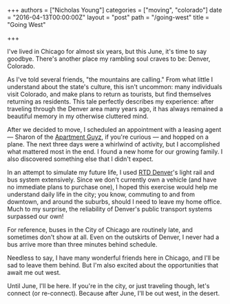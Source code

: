 +++
authors = ["Nicholas Young"]
categories = ["moving", "colorado"]
date = "2016-04-13T00:00:00Z"
layout = "post"
path = "/going-west"
title = "Going West"

+++

I've lived in Chicago for almost six years, but this June, it's time to say goodbye. There's another place my rambling soul craves to be: Denver, Colorado.

As I've told several friends, "the mountains are calling." From what little I understand about the state's culture, this isn't uncommon: many individuals visit Colorado, and make plans to return as tourists, but find themselves returning as residents. This tale perfectly describes my experience: after traveling through the Denver area many years ago, it has always remained a beautiful memory in my otherwise cluttered mind.

After we decided to move, I scheduled an appointment with a leasing agent &mdash; Sharon of the [Apartment Guyz](http://www.apartmentguyz.com), if you're curious &mdash; and hopped on a plane. The next three days were a whirlwind of activity, but I accomplished what mattered most in the end. I found a new home for our growing family. I also discovered something else that I didn't expect.

In an attempt to simulate my future life, I used [RTD Denver](http://www.rtd-denver.com)'s light rail and bus system extensively. Since we don't currently own a vehicle (and have no immediate plans to purchase one), I hoped this exercise would help me understand daily life in the city; you know, commuting to and from downtown, and around the suburbs, should I need to leave my home office. Much to my surprise, the reliability of Denver's public transport systems surpassed our own!

For reference, buses in the City of Chicago are routinely late, and sometimes don't show at all. Even on the outskirts of Denver, I never had a bus arrive more than three minutes behind schedule.

Needless to say, I have many wonderful friends here in Chicago, and I'll be sad to leave them behind. But I'm also excited about the opportunities that await me out west.

Until June, I'll be here. If you're in the city, or just traveling though, let's connect (or re-connect). Because after June, I'll be out west, in the desert.
